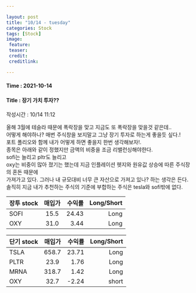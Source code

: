 ```yaml
---

layout: post
title: "10/14 - tuesday"
categories: Stock
tags: [Stock]
image:
 feature:
 teaser:
 credit:
 creditlink:

---
```


#### Time : 2021-10-14
#### Title : 장기 가치 투자??

작성시간 : 10/14 11:12<br>

올해 3월에 테슬라 때문에 폭락장을 맞고 지금도 또 폭락장을 맞을것 같은데..<br>
어떻게 해야하나? 매번 주식창을 보지말고 그냥 장기 투자로 하는게 좋을듯 싶다.!<br>
포트 폴리오와 함께 내가 어떻게 하면 좋을지 한번 생각해보자!.<br>
종목은 아래와 같이 정했지만 금액의 비중을 조금 리밸런싱해야한다.<br>
sofi는 늘리고 pltr도 늘리고<br>
oxy는 비중이 많아 졌기는 했는데 지금 인플레이션 헷지와 원유값 상승에 따른 주식장의 혼돈 때문에<br>
가져가고 있다. 그러나 내 규모대비 너무 큰 자산으로 가져고 있나? 하는 생각은 든다.<br>
솔직히 지금 내가 추천하는 주식의 기준에 부합하는 주식은 tesla와 sofi밖에 없다.<br>

| 장투 stock      | 매입가     | 수익률     | Long/Short     |
| :------------- | :----------: | -----------: | -----------: |
| SOFI   | 15.5 | 24.43 | Long |
| OXY   | 31.0 | 3.44 | Long | <br>

| 단기 stock      | 매입가     | 수익률     | Long/Short     |
| :------------- | :----------: | -----------: | -----------: |
| TSLA | 658.7   | 23.71    | Long |
| PLTR   | 23.9 | 1.76 | Long |
| MRNA   | 318.7 | 1.42 | Long |
| OXY   | 32.7 | -2.24 | short |
